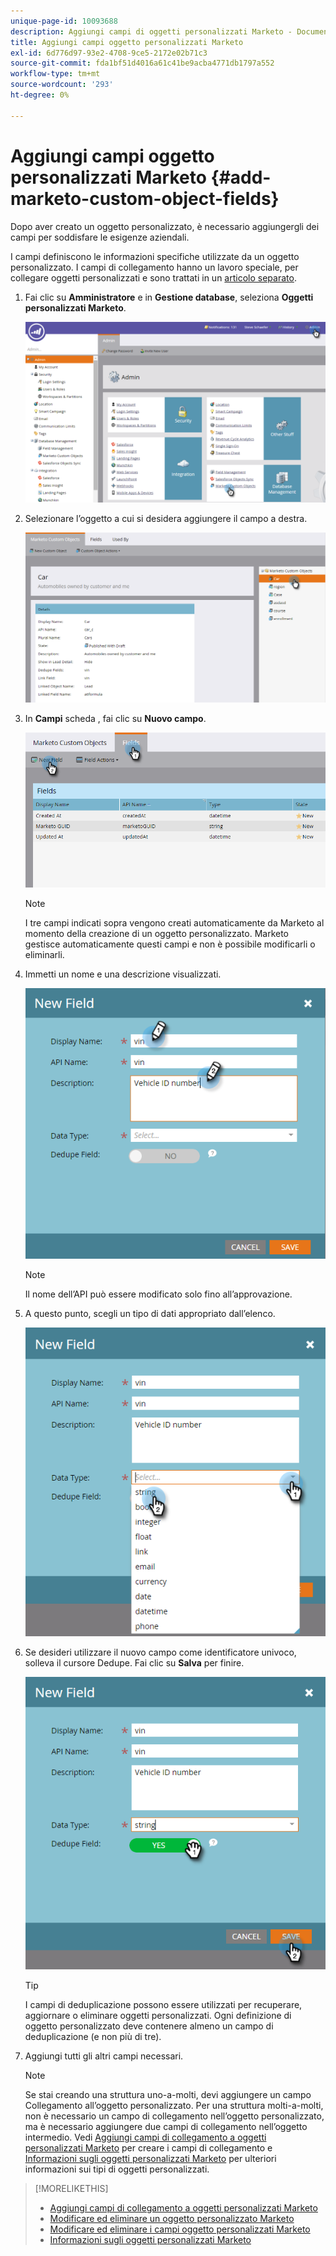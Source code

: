 ```yaml
---
unique-page-id: 10093688
description: Aggiungi campi di oggetti personalizzati Marketo - Documenti Marketo - Documentazione del prodotto
title: Aggiungi campi oggetto personalizzati Marketo
exl-id: 6d776d97-93e2-4708-9ce5-2172e02b71c3
source-git-commit: fda1bf51d4016a61c41be9acba4771db1797a552
workflow-type: tm+mt
source-wordcount: '293'
ht-degree: 0%

---
```


# Aggiungi campi oggetto personalizzati Marketo {#add-marketo-custom-object-fields}

Dopo aver creato un oggetto personalizzato, è necessario aggiungergli dei campi per soddisfare le esigenze aziendali.

I campi definiscono le informazioni specifiche utilizzate da un oggetto personalizzato. I campi di collegamento hanno un lavoro speciale, per collegare oggetti personalizzati e sono trattati in un [articolo separato](/help/marketo/product-docs/administration/marketo-custom-objects/add-marketo-custom-object-link-fields.md).

1. Fai clic su **Amministratore** e in **Gestione database**, seleziona **Oggetti personalizzati Marketo**.

   ![](assets/image2016-1-18-9-3a2-3a6.png)

1. Selezionare l’oggetto a cui si desidera aggiungere il campo a destra.

   ![](assets/image2016-1-18-9-3a5-3a3.png)

1. In **Campi** scheda , fai clic su **Nuovo campo**.

   ![](assets/image2015-9-15-16-3a53-3a40.png)

   >[!NOTE]
   >
   >I tre campi indicati sopra vengono creati automaticamente da Marketo al momento della creazione di un oggetto personalizzato. Marketo gestisce automaticamente questi campi e non è possibile modificarli o eliminarli.

1. Immetti un nome e una descrizione visualizzati.

   ![](assets/image2015-10-5-11-3a35-3a48.png)

   >[!NOTE]
   >
   >Il nome dell’API può essere modificato solo fino all’approvazione.

1. A questo punto, scegli un tipo di dati appropriato dall’elenco.

   ![](assets/image2015-10-5-11-3a37-3a24.png)

1. Se desideri utilizzare il nuovo campo come identificatore univoco, solleva il cursore Dedupe. Fai clic su **Salva** per finire.

   ![](assets/image2015-10-5-11-3a40-3a12.png)

   >[!TIP]
   >
   >I campi di deduplicazione possono essere utilizzati per recuperare, aggiornare o eliminare oggetti personalizzati. Ogni definizione di oggetto personalizzato deve contenere almeno un campo di deduplicazione (e non più di tre).

1. Aggiungi tutti gli altri campi necessari.

   >[!NOTE]
   >
   >Se stai creando una struttura uno-a-molti, devi aggiungere un campo Collegamento all’oggetto personalizzato. Per una struttura molti-a-molti, non è necessario un campo di collegamento nell’oggetto personalizzato, ma è necessario aggiungere due campi di collegamento nell’oggetto intermedio. Vedi [Aggiungi campi di collegamento a oggetti personalizzati Marketo](/help/marketo/product-docs/administration/marketo-custom-objects/add-marketo-custom-object-fields.md) per creare i campi di collegamento e [Informazioni sugli oggetti personalizzati Marketo](/help/marketo/product-docs/administration/marketo-custom-objects/understanding-marketo-custom-objects.md) per ulteriori informazioni sui tipi di oggetti personalizzati.

>[!MORELIKETHIS]
>
>* [Aggiungi campi di collegamento a oggetti personalizzati Marketo](/help/marketo/product-docs/administration/marketo-custom-objects/add-marketo-custom-object-link-fields.md)
>* [Modificare ed eliminare un oggetto personalizzato Marketo](/help/marketo/product-docs/administration/marketo-custom-objects/edit-and-delete-a-marketo-custom-object.md)
>* [Modificare ed eliminare i campi oggetto personalizzati Marketo](/help/marketo/product-docs/administration/marketo-custom-objects/edit-and-delete-marketo-custom-object-fields.md)
>* [Informazioni sugli oggetti personalizzati Marketo](/help/marketo/product-docs/administration/marketo-custom-objects/understanding-marketo-custom-objects.md)


